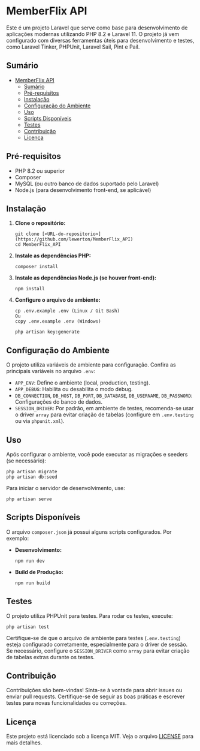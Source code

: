 # MemberFlix API

Este é um projeto Laravel que serve como base para desenvolvimento de aplicações modernas utilizando PHP 8.2 e Laravel 11. O projeto já vem configurado com diversas ferramentas úteis para desenvolvimento e testes, como Laravel Tinker, PHPUnit, Laravel Sail, Pint e Pail.

## Sumário

- [MemberFlix API](#memberflix-api)
  - [Sumário](#sumário)
  - [Pré-requisitos](#pré-requisitos)
  - [Instalação](#instalação)
  - [Configuração do Ambiente](#configuração-do-ambiente)
  - [Uso](#uso)
  - [Scripts Disponíveis](#scripts-disponíveis)
  - [Testes](#testes)
  - [Contribuição](#contribuição)
  - [Licença](#licença)

## Pré-requisitos

*   PHP 8.2 ou superior
*   Composer
*   MySQL (ou outro banco de dados suportado pelo Laravel)
*   Node.js (para desenvolvimento front-end, se aplicável)

## Instalação

1.  **Clone o repositório:**
    
    ```
    git clone [<URL-do-repositorio>](https://github.com/lewerton/MemberFlix_API)
    cd MemberFlix_API
    ```
    
2.  **Instale as dependências PHP:**
    
    ```
    composer install
    ```
    
3.  **Instale as dependências Node.js (se houver front-end):**
    
    ```
    npm install
    ```
    
4.  **Configure o arquivo de ambiente:**
    
    ```
    cp .env.example .env (Linux / Git Bash)
    Ou
    copy .env.example .env (Windows)

    php artisan key:generate
    ```
    
## Configuração do Ambiente

O projeto utiliza variáveis de ambiente para configuração. Confira as principais variáveis no arquivo `.env`:

*   `APP_ENV`: Define o ambiente (local, production, testing).
*   `APP_DEBUG`: Habilita ou desabilita o modo debug.
*   `DB_CONNECTION`, `DB_HOST`, `DB_PORT`, `DB_DATABASE`, `DB_USERNAME`, `DB_PASSWORD`: Configurações do banco de dados.
*   `SESSION_DRIVER`: Por padrão, em ambiente de testes, recomenda-se usar o driver `array` para evitar criação de tabelas (configure em `.env.testing` ou via `phpunit.xml`).

## Uso

Após configurar o ambiente, você pode executar as migrações e seeders (se necessário):

```
php artisan migrate
php artisan db:seed
```

Para iniciar o servidor de desenvolvimento, use:

```
php artisan serve
```


## Scripts Disponíveis

O arquivo `composer.json` já possui alguns scripts configurados. Por exemplo:

*   **Desenvolvimento:**
    
    ```
    npm run dev
    ```
    
*   **Build de Produção:**
    
    ```
    npm run build
    ```

## Testes

O projeto utiliza PHPUnit para testes. Para rodar os testes, execute:

```
php artisan test
```

Certifique-se de que o arquivo de ambiente para testes (`.env.testing`) esteja configurado corretamente, especialmente para o driver de sessão. Se necessário, configure o `SESSION_DRIVER` como `array` para evitar criação de tabelas extras durante os testes.

## Contribuição

Contribuições são bem-vindas! Sinta-se à vontade para abrir issues ou enviar pull requests. Certifique-se de seguir as boas práticas e escrever testes para novas funcionalidades ou correções.

## Licença

Este projeto está licenciado sob a licença MIT. Veja o arquivo [LICENSE](LICENSE) para mais detalhes.